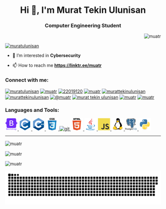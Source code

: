 <h1 align="center">Hi 👋, I'm Murat Tekin Ulunisan</h1>
<h3 align="center">Computer Engineering Student</h3>

<p align="right"> <img src="https://komarev.com/ghpvc/?username=muatr&label=Profile%20views&color=0e75b6&style=flat" alt="muatr" /> </p>

<p align="left"> <a href="https://twitter.com/muratulunisan" target="blank"><img src="https://img.shields.io/twitter/follow/muratulunisan?logo=twitter&style=for-the-badge" alt="muratulunisan" /></a> </p>

- 🌱 I’m interested in **Cybersecurity**

- 📫 How to reach me **https://linktr.ee/muatr**

<h3 align="left">Connect with me:</h3>
<p align="left">
<a href="https://twitter.com/muratulunisan" target="blank"><img align="center" src="https://raw.githubusercontent.com/rahuldkjain/github-profile-readme-generator/master/src/images/icons/Social/twitter.svg" alt="muratulunisan" height="30" width="40" /></a>
<a href="https://linkedin.com/in/muatr" target="blank"><img align="center" src="https://raw.githubusercontent.com/rahuldkjain/github-profile-readme-generator/master/src/images/icons/Social/linked-in-alt.svg" alt="muatr" height="30" width="40" /></a>
<a href="https://stackoverflow.com/users/22019120" target="blank"><img align="center" src="https://raw.githubusercontent.com/rahuldkjain/github-profile-readme-generator/master/src/images/icons/Social/stack-overflow.svg" alt="22019120" height="30" width="40" /></a>
<a href="https://codesandbox.com/muatr" target="blank"><img align="center" src="https://raw.githubusercontent.com/rahuldkjain/github-profile-readme-generator/master/src/images/icons/Social/codesandbox.svg" alt="muatr" height="30" width="40" /></a>
<a href="https://kaggle.com/murattekinulunisan" target="blank"><img align="center" src="https://raw.githubusercontent.com/rahuldkjain/github-profile-readme-generator/master/src/images/icons/Social/kaggle.svg" alt="murattekinulunisan" height="30" width="40" /></a>
<a href="https://instagram.com/murattekinulunisan" target="blank"><img align="center" src="https://raw.githubusercontent.com/rahuldkjain/github-profile-readme-generator/master/src/images/icons/Social/instagram.svg" alt="murattekinulunisan" height="30" width="40" /></a>
<a href="https://medium.com/@muatr" target="blank"><img align="center" src="https://raw.githubusercontent.com/rahuldkjain/github-profile-readme-generator/master/src/images/icons/Social/medium.svg" alt="@muatr" height="30" width="40" /></a>
<a href="https://www.youtube.com/c/murat tekin ulunisan" target="blank"><img align="center" src="https://raw.githubusercontent.com/rahuldkjain/github-profile-readme-generator/master/src/images/icons/Social/youtube.svg" alt="murat tekin ulunisan" height="30" width="40" /></a>
<a href="https://www.hackerrank.com/muatr" target="blank"><img align="center" src="https://raw.githubusercontent.com/rahuldkjain/github-profile-readme-generator/master/src/images/icons/Social/hackerrank.svg" alt="muatr" height="30" width="40" /></a>
<a href="https://www.leetcode.com/muatr" target="blank"><img align="center" src="https://raw.githubusercontent.com/rahuldkjain/github-profile-readme-generator/master/src/images/icons/Social/leet-code.svg" alt="muatr" height="30" width="40" /></a>
</p>

<h3 align="left">Languages and Tools:</h3>
<p align="left"> <a href="https://getbootstrap.com" target="_blank" rel="noreferrer"> <img src="https://raw.githubusercontent.com/devicons/devicon/master/icons/bootstrap/bootstrap-plain-wordmark.svg" alt="bootstrap" width="40" height="40"/> </a> <a href="https://www.cprogramming.com/" target="_blank" rel="noreferrer"> <img src="https://raw.githubusercontent.com/devicons/devicon/master/icons/c/c-original.svg" alt="c" width="40" height="40"/> </a> <a href="https://www.w3schools.com/cpp/" target="_blank" rel="noreferrer"> <img src="https://raw.githubusercontent.com/devicons/devicon/master/icons/cplusplus/cplusplus-original.svg" alt="cplusplus" width="40" height="40"/> </a> <a href="https://www.w3schools.com/css/" target="_blank" rel="noreferrer"> <img src="https://raw.githubusercontent.com/devicons/devicon/master/icons/css3/css3-original-wordmark.svg" alt="css3" width="40" height="40"/> </a> <a href="https://git-scm.com/" target="_blank" rel="noreferrer"> <img src="https://www.vectorlogo.zone/logos/git-scm/git-scm-icon.svg" alt="git" width="40" height="40"/> </a> <a href="https://www.w3.org/html/" target="_blank" rel="noreferrer"> <img src="https://raw.githubusercontent.com/devicons/devicon/master/icons/html5/html5-original-wordmark.svg" alt="html5" width="40" height="40"/> </a> <a href="https://www.java.com" target="_blank" rel="noreferrer"> <img src="https://raw.githubusercontent.com/devicons/devicon/master/icons/java/java-original.svg" alt="java" width="40" height="40"/> </a> <a href="https://developer.mozilla.org/en-US/docs/Web/JavaScript" target="_blank" rel="noreferrer"> <img src="https://raw.githubusercontent.com/devicons/devicon/master/icons/javascript/javascript-original.svg" alt="javascript" width="40" height="40"/> </a> <a href="https://www.linux.org/" target="_blank" rel="noreferrer"> <img src="https://raw.githubusercontent.com/devicons/devicon/master/icons/linux/linux-original.svg" alt="linux" width="40" height="40"/> </a> <a href="https://www.postgresql.org" target="_blank" rel="noreferrer"> <img src="https://raw.githubusercontent.com/devicons/devicon/master/icons/postgresql/postgresql-original-wordmark.svg" alt="postgresql" width="40" height="40"/> </a> <a href="https://www.python.org" target="_blank" rel="noreferrer"> <img src="https://raw.githubusercontent.com/devicons/devicon/master/icons/python/python-original.svg" alt="python" width="40" height="40"/> </a> </p>

<hr>

<img align="center" width=2000 height="180em" src="https://github-readme-stats.vercel.app/api/top-langs/?username=muatr&layout=compact&theme=dark" alt=muatr />

<p><img align="center" width=2000 height="180em" src="https://github-readme-stats.vercel.app/api?username=muatr&show_icons=true&locale=en&theme=dark" alt="muatr" /></p>

<p><img align="center" width=2000 height="180em" src="https://github-readme-streak-stats.herokuapp.com/?user=muatr&theme=dark" alt="muatr" /></p>

<picture>
  <source media="(prefers-color-scheme: dark)" srcset="https://raw.githubusercontent.com/muatr/muatr/output/github-contribution-grid-snake-dark.svg">
  <source media="(prefers-color-scheme: light)" srcset="https://raw.githubusercontent.com/muatr/muatr/output/github-contribution-grid-snake.svg">
  <img alt="github contribution grid snake animation" src="https://raw.githubusercontent.com/muatr/muatr/output/github-contribution-grid-snake.svg">
</picture>
